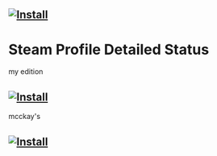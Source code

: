 
## [![Install](https://i.imgur.com/hKHfyWz.png)](https://raw.githubusercontent.com/Asacodes/steam-profile-detailed-status/refs/heads/master/scookieinjector.js)

# Steam Profile Detailed Status

my edition
## [![Install](https://i.imgur.com/hKHfyWz.png)](https://github.com/Asacodes/steam-profile-detailed-status/raw/refs/heads/master/SteamProfileDetailedStatus.user.js)

mcckay's
## [![Install](https://i.imgur.com/hKHfyWz.png)](https://raw.githubusercontent.com/DoctorMcKay/steam-profile-detailed-status/master/SteamProfileDetailedStatus.user.js)
